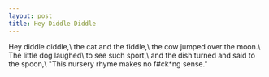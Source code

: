 ```yaml
---
layout: post
title: Hey Diddle Diddle
---
```

Hey diddle diddle,\\
the cat and the fiddle,\\
the cow jumped over the moon.\\
The little dog laughed\\
to see such sport,\\
and the dish turned and said to the spoon,\\
"This nursery rhyme makes no f\#ck\*ng sense."
